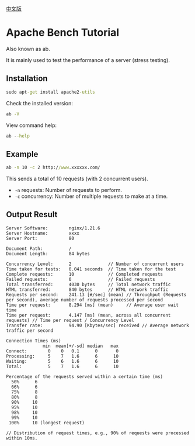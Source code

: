 [中文版](README.md)

# Apache Bench Tutorial

Also known as ab.

It is mainly used to test the performance of a server (stress testing).

## Installation

```cmd
sudo apt-get install apache2-utils
```

Check the installed version:

```cmd
ab -V
```

View command help:

```cmd
ab --help
```

## Example

```cmd
ab -n 10 -c 2 http://www.xxxxxx.com/
```

This sends a total of 10 requests (with 2 concurrent users).

*   `-n` requests: Number of requests to perform.
*   `-c` concurrency: Number of multiple requests to make at a time.

## Output Result

```text
Server Software:        nginx/1.21.6
Server Hostname:        xxxx
Server Port:            80

Document Path:          /
Document Length:        84 bytes

Concurrency Level:      2              // Number of concurrent users
Time taken for tests:   0.041 seconds  // Time taken for the test
Complete requests:      10             // Completed requests
Failed requests:        0              // Failed requests
Total transferred:      4030 bytes     // Total network traffic
HTML transferred:       840 bytes      // HTML network traffic
Requests per second:    241.13 [#/sec] (mean) // Throughput (Requests per second), average number of requests processed per second
Time per request:       8.294 [ms] (mean)     // Average user wait time
Time per request:       4.147 [ms] (mean, across all concurrent requests) // Time per request / Concurrency Level
Transfer rate:          94.90 [Kbytes/sec] received // Average network traffic per second

Connection Times (ms)
              min  mean[+/-sd] median   max
Connect:        0    0   0.1      0       0
Processing:     5    7   1.6      6      10
Waiting:        5    6   1.6      6      10
Total:          5    7   1.6      6      10

Percentage of the requests served within a certain time (ms)
  50%      6
  66%      6
  75%      8
  80%      8
  90%     10
  95%     10
  98%     10
  99%     10
 100%     10 (longest request)

// Distribution of request times, e.g., 90% of requests were processed within 10ms.
